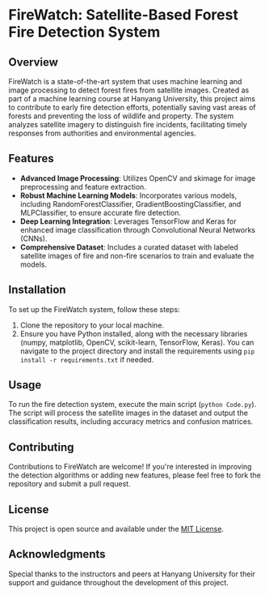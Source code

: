 # FireWatch: Satellite-Based Forest Fire Detection System

## Overview

FireWatch is a state-of-the-art system that uses machine learning and image processing to detect forest fires from satellite images. Created as part of a machine learning course at Hanyang University, this project aims to contribute to early fire detection efforts, potentially saving vast areas of forests and preventing the loss of wildlife and property. The system analyzes satellite imagery to distinguish fire incidents, facilitating timely responses from authorities and environmental agencies.

## Features

- **Advanced Image Processing**: Utilizes OpenCV and skimage for image preprocessing and feature extraction.
- **Robust Machine Learning Models**: Incorporates various models, including RandomForestClassifier, GradientBoostingClassifier, and MLPClassifier, to ensure accurate fire detection.
- **Deep Learning Integration**: Leverages TensorFlow and Keras for enhanced image classification through Convolutional Neural Networks (CNNs).
- **Comprehensive Dataset**: Includes a curated dataset with labeled satellite images of fire and non-fire scenarios to train and evaluate the models.

## Installation

To set up the FireWatch system, follow these steps:

1. Clone the repository to your local machine.
2. Ensure you have Python installed, along with the necessary libraries (numpy, matplotlib, OpenCV, scikit-learn, TensorFlow, Keras). You can navigate to the project directory and install the requirements using `pip install -r requirements.txt` if needed.

## Usage

To run the fire detection system, execute the main script (`python Code.py`). The script will process the satellite images in the dataset and output the classification results, including accuracy metrics and confusion matrices.

## Contributing

Contributions to FireWatch are welcome! If you're interested in improving the detection algorithms or adding new features, please feel free to fork the repository and submit a pull request.

## License

This project is open source and available under the [MIT License](LICENSE).

## Acknowledgments

Special thanks to the instructors and peers at Hanyang University for their support and guidance throughout the development of this project.
